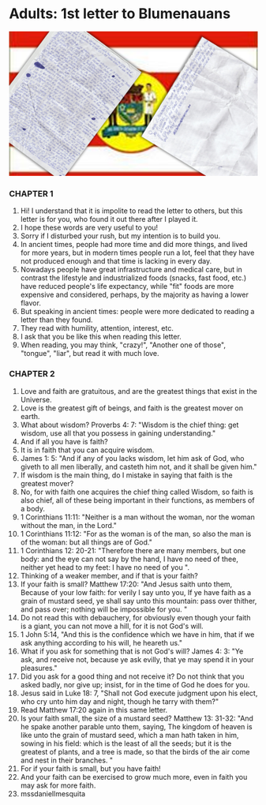 # Adults: 1st letter to Blumenauans

![](.gitbook/assets/1554f342deaaf70d382641096918.png)

### CHAPTER 1

1. Hi! I understand that it is impolite to read the letter to others, but this letter is for you, who found it out there after I played it.
2. I hope these words are very useful to you!
3. Sorry if I disturbed your rush, but my intention is to build you.
4. In ancient times, people had more time and did more things, and lived for more years, but in modern times people run a lot, feel that they have not produced enough and that time is lacking in every day.
5. Nowadays people have great infrastructure and medical care, but in contrast the lifestyle and industrialized foods \(snacks, fast food, etc.\) have reduced people's life expectancy, while "fit" foods are more expensive and considered, perhaps, by the majority as having a lower flavor.
6. But speaking in ancient times: people were more dedicated to reading a letter than they found.
7. They read with humility, attention, interest, etc.
8. I ask that you be like this when reading this letter.
9. When reading, you may think, "crazy!", "Another one of those", "tongue", "liar", but read it with much love.

### CHAPTER 2

1. Love and faith are gratuitous, and are the greatest things that exist in the Universe.
2. Love is the greatest gift of beings, and faith is the greatest mover on earth.
3. What about wisdom? Proverbs 4: 7: "Wisdom is the chief thing: get wisdom, use all that you possess in gaining understanding."
4. And if all you have is faith?
5. It is in faith that you can acquire wisdom.
6. James 1: 5: "And if any of you lacks wisdom, let him ask of God, who giveth to all men liberally, and casteth him not, and it shall be given him."
7. If wisdom is the main thing, do I mistake in saying that faith is the greatest mover?
8. No, for with faith one acquires the chief thing called Wisdom, so faith is also chief, all of these being important in their functions, as members of a body.
9. 1 Corinthians 11:11: "Neither is a man without the woman, nor the woman without the man, in the Lord."
10. 1 Corinthians 11:12: "For as the woman is of the man, so also the man is of the woman: but all things are of God."
11. 1 Corinthians 12: 20-21: "Therefore there are many members, but one body: and the eye can not say by the hand, I have no need of thee, neither yet head to my feet: I have no need of you ".
12. Thinking of a weaker member, and if that is your faith?
13. If your faith is small? Matthew 17:20: "And Jesus saith unto them, Because of your low faith: for verily I say unto you, If ye have faith as a grain of mustard seed, ye shall say unto this mountain: pass over thither, and pass over; nothing will be impossible for you. "
14. Do not read this with debauchery, for obviously even though your faith is a giant, you can not move a hill, for it is not God's will.
15. 1 John 5:14, "And this is the confidence which we have in him, that if we ask anything according to his will, he heareth us."
16. What if you ask for something that is not God's will? James 4: 3: "Ye ask, and receive not, because ye ask evilly, that ye may spend it in your pleasures."
17. Did you ask for a good thing and not receive it? Do not think that you asked badly, nor give up; insist, for in the time of God he does for you.
18. Jesus said in Luke 18: 7, "Shall not God execute judgment upon his elect, who cry unto him day and night, though he tarry with them?"
19. Read Matthew 17:20 again in this same letter.
20. Is your faith small, the size of a mustard seed? Matthew 13: 31-32: "And he spake another parable unto them, saying, The kingdom of heaven is like unto the grain of mustard seed, which a man hath taken in him, sowing in his field: which is the least of all the seeds; but it is the greatest of plants, and a tree is made, so that the birds of the air come and nest in their branches. "
21. For if your faith is small, but you have faith!
22. And your faith can be exercised to grow much more, even in faith you may ask for more faith.
23. mssdaniellmesquita

